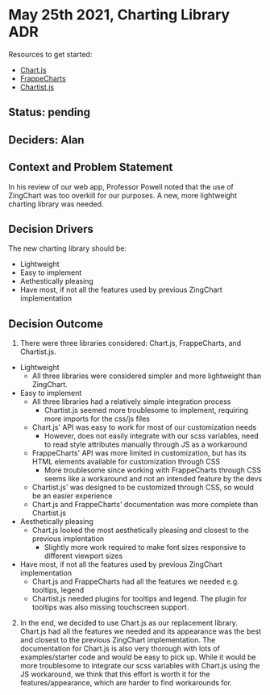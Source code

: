 # May 25th 2021, Charting Library ADR

Resources to get started: 
- [Chart.js](https://www.chartjs.org/)
- [FrappeCharts](https://frappe.io/charts)
- [Chartist.js](https://gionkunz.github.io/chartist-js/)
## Status: pending

## Deciders: Alan

## Context and Problem Statement

In his review of our web app, Professor Powell noted that the use of ZingChart was too overkill for our purposes. A new, more lightweight charting library was needed. 

## Decision Drivers
The new charting library should be:
- Lightweight 
- Easy to implement
- Aethestically pleasing 
- Have most, if not all the features used by previous ZingChart implementation

## Decision Outcome
1. There were three libraries considered: Chart.js, FrappeCharts, and Chartist.js. 
  - Lightweight
    - All three libraries were considered simpler and more lightweight than ZingChart. 
  - Easy to implement 
    - All three libraries had a relatively simple integration process
      - Chartist.js seemed more troublesome to implement, requiring more imports for the css/js files
    - Chart.js' API was easy to work for most of our customization needs
      - However, does not easily integrate with our scss variables, need to read style attributes manually through JS as a workaround
    - FrappeCharts' API was more limited in customization, but has its HTML elements available for customization through CSS
      - More troublesome since working with FrappeCharts through CSS seems like a workaround and not an intended feature by the devs
    - Chartist.js' was designed to be customized through CSS, so would be an easier experience
    - Chart.js and FrappeCharts' documentation was more complete than Chartist.js 
  - Aesthetically pleasing 
    - Chart.js looked the most aesthetically pleasing and closest to the previous implentation
      - Slightly more work required to make font sizes responsive to different viewport sizes
  - Have most, if not all the features used by previous ZingChart implementation
    - Chart.js and FrappeCharts had all the features we needed e.g. tooltips, legend
    - Chartist.js needed plugins for tooltips and legend. The plugin for tooltips was also missing touchscreen support. 
2. In the end, we decided to use Chart.js as our replacement library. Chart.js had all the features we needed and its appearance was the best and closest to the previous ZingChart implementation. The documentation for Chart.js is also very thorough with lots of examples/starter code and would be easy to pick up. While it would be more troublesome to integrate our scss variables with Chart.js using the JS workaround, we think that this effort is worth it for the features/appearance, which are harder to find workarounds for. 
